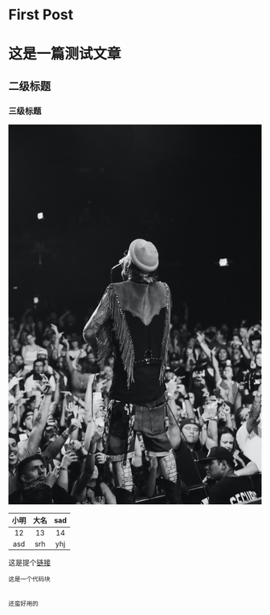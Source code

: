 # First Post

# 这是一篇测试文章

## 二级标题

### 三级标题


![](logo.jpg)


| 小明  | 大名  |  sad  |
| :---: | :---: | :---: |
|  12   |  13   |  14   |
|  asd  |  srh  |  yhj  |

这是提个[链接](https://wallhaven.cc/)

``` git
这是一个代码块


还蛮好用的
```

